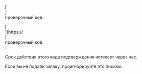 [<br host>]<br action>проверочный код:<br code>

[<br host>](https://<br host>)<br action>проверочный код:<br code>.

Срок действия этого кода подтверждения истекает через час.

Если вы не подали заявку, проигнорируйте это письмо.